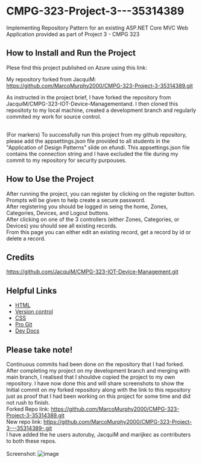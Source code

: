 # CMPG-323-Project-3---35314389
Implementing Repository Pattern for an existing ASP.NET Core MVC Web Application provided as part of Project 3 - CMPG 323 <br />
## How to Install and Run the Project
Plese find this project published on Azure using this link:  <br />

My repository forked from JacquiM: https://github.com/MarcoMurphy2000/CMPG-323-Project-3-35314389.git <br />

As instructed in the project brief, I have forked the repository from JacquiM/CMPG-323-IOT-Device-Managementand. I then cloned this repositoty to my local machine, created a development branch and regularly commited my work for source control. <br /><br />

(For markers) To successfully run this project from my github repository, please add the appsettings.json file provided to all students in the "Application of Design Patterns" slide on efundi. This appsettings.json file contains the connection string and I have excluded the file during my commit to my repository for security purpouses.  <br />

## How to Use the Project
After running the project, you can register by clicking on the register button. Prompts will be given to help create a secure password. <br />
After registering you should be logged in seing the home, Zones, Categories, Devices, and Logout buttons. <br />
After clicking on one of the 3 controllers (either Zones, Categories, or Devices) you should see all existing records.<br />
From this page you can either edit an existing record, get a record by id or delete a record. <br />

## Credits
https://github.com/JacquiM/CMPG-323-IOT-Device-Management.git

## Helpful Links
* [HTML](https://developer.mozilla.org/en-US/docs/Web/HTML)
* [Version control](https://en.wikipedia.org/wiki/Version_control)
* [CSS](https://developer.mozilla.org/en-US/docs/Web/CSS)
* [Pro Git](https://git-scm.com/book/en/v2)
* [Dev Docs](https://devdocs.io)

## Please take note!<br />
Continuous commits had been done on the repository that I had forked. After completing my project on my development branch and merging with main branch, I realised that I shouldve copied the project to my own repository. I have now done this and will share screenshots to show the Initial commit on my forked repository along with the link to this repository just as proof that I had been working on this project for some time and did not rush to finish.  <br />
Forked Repo link: https://github.com/MarcoMurphy2000/CMPG-323-Project-3-35314389.git <br />
New repo link: https://github.com/MarcoMurphy2000/CMPG-323-Project-3---35314389-.git <br />
I have added the he users autoruby, JacquiM and marijkec as contributers to both these repos. <br /> <br />
Screenshot: 
![image](https://user-images.githubusercontent.com/53267265/192135985-d304e5f3-1b09-4bd9-8455-750956ea4926.png)
